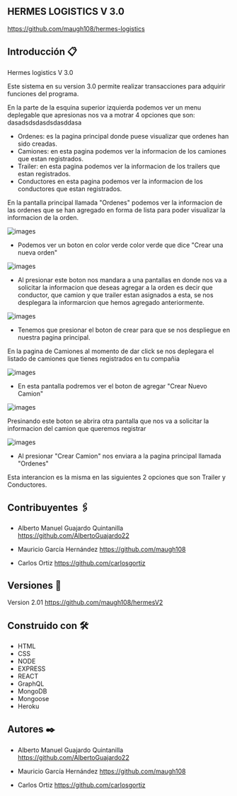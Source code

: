 ## HERMES LOGISTICS V 3.0

https://github.com/maugh108/hermes-logistics

## Introducción 📋

Hermes logistics V 3.0

Este sistema en su version 3.0 permite realizar transacciones para adquirir funciones del programa.

En la parte de la esquina superior izquierda podemos ver un menu deplegable que apresionas nos va a motrar 4 opciones que son:
dasadsdsdasdsdasddasa
* Ordenes: es la pagina principal donde puese visualizar que ordenes han sido creadas.
* Camiones: en esta pagina podemos ver la informacion de los camiones que estan registrados.
* Trailer: en esta pagina podemos ver la informacion de los trailers que estan registrados.
* Conductores  en esta pagina podemos ver la informacion de los conductores que estan registrados.

En la pantalla principal llamada "Ordenes" podemos ver la informacion de las ordenes que se han agregado en forma de lista para poder visualizar la informacion de la orden.

![images](assets/imagenes/pantalla-principal.png)

* Podemos ver un boton en color verde color verde que dice "Crear una nueva orden" 

![images](assets/imagenes/crear-orden.PNG)

* Al presionar este boton nos mandara a una pantallas en donde nos va a solicitar la informacion que deseas agregar a la orden es decir que conductor, que camion y que trailer estan asignados a esta, se nos desplegara la informarcion que hemos agregado anteriormente.

![images](assets/imagenes/asignar-informacion.PNG)

* Tenemos que presionar el boton de crear para que se nos despliegue en nuestra pagina principal.

En la pagina de Camiones al momento de dar click se nos deplegara el listado de camiones que tienes registrados en tu compañia

![images](assets/imagenes/camiones-principal.PNG)

* En esta pantalla podremos ver el boton de agregar "Crear Nuevo Camion"

![images](assets/imagenes/camiones-crear.PNG)

Presinando este boton se abrira otra pantalla que nos va a solicitar la informacion del camion que queremos registrar

![images](assets/imagenes/registrar-camion.PNG)

* Al presionar "Crear Camion" nos enviara a la pagina principal llamada "Ordenes"

Esta interancion es la misma en las siguientes 2 opciones que son Trailer y Conductores.

## Contribuyentes 🖇️

* Alberto Manuel Guajardo Quintanilla 
  https://github.com/AlbertoGuajardo22
 
* Mauricio García Hernández
   https://github.com/maugh108

* Carlos Ortiz
   https://github.com/carlosgortiz

## Versiones 📌
Version 2.01 https://github.com/maugh108/hermesV2

## Construido con 🛠️
* HTML
* CSS
* NODE
* EXPRESS
* REACT
* GraphQL
* MongoDB
* Mongoose
* Heroku

## Autores ✒️
* Alberto Manuel Guajardo Quintanilla 
  https://github.com/AlbertoGuajardo22
 
* Mauricio García Hernández
  https://github.com/maugh108

* Carlos Ortiz
  https://github.com/carlosgortiz

